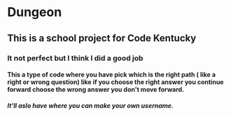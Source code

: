 # Dungeon
## This is a school project for Code Kentucky
### It not perfect but  I think I did a good job
#### This a type of code where you have pick which is the right path ( like a right or wrong question) like if you choose the right answer you continue forward choose the wrong answer you don't move forward.
##### It'll aslo have where you can make your own username.
